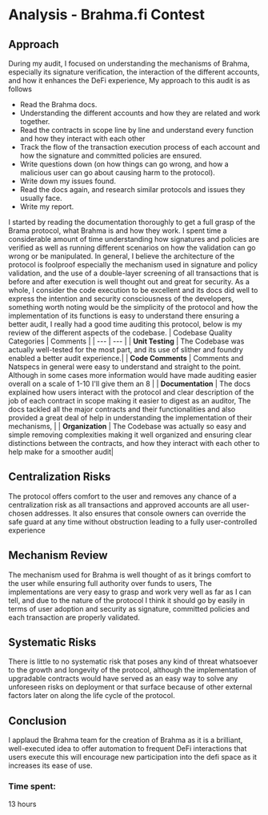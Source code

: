 # Analysis - Brahma.fi Contest


## Approach
During my audit, I focused on understanding the mechanisms of Brahma, especially its signature verification, the interaction of the different accounts, and how it enhances the DeFi experience, My approach to this audit is as follows
- Read the  Brahma docs.
- Understanding the different accounts and how they are related and work together.
- Read the contracts in scope line by line and understand every function and how they interact with each other
- Track the flow of the transaction execution process of each account and how the signature and committed policies are ensured. 
- Write questions down (on how things can go wrong, and how a malicious user can go about causing harm to the protocol).
- Write down my issues found.
- Read the docs again, and research similar protocols and issues they usually face.
- Write my report.

I started by reading the documentation thoroughly to get a full grasp of the Brama protocol, what Brahma is and how they work. I spent time a considerable amount of time understanding how signatures and policies are verified as well as running different scenarios on how the validation can go wrong or be manipulated. In general, I believe the architecture of the protocol is foolproof especially the mechanism used in signature and policy validation, and the use of a double-layer screening of all transactions that is before and after execution is well thought out and great for security.
As a whole, I consider the code execution to be excellent and its docs did well to express the intention and security consciousness of the developers, something worth noting would be the simplicity of the protocol and how the implementation of its functions is easy to understand there ensuring a better audit, I really had a good time auditing this protocol, below is my review of the different aspects of the codebase.
| Codebase Quality Categories  | Comments |
| --- | --- |
| **Unit Testing**  | The Codebase was actually well-tested for the most part, and its use of slither and foundry enabled a better audit experience.|
| **Code Comments**  | Comments and Natspecs in general were easy to understand and straight to the point. Although in some cases more information would have made auditing easier overall on a scale of 1-10 I'll give them an 8 |
| **Documentation** | The docs explained how users interact with the protocol and clear description of the job of each contract in scope making it easier to digest as an auditor, The docs tackled all the major contracts and their functionalities and also provided a great deal of help in understanding the implementation of their mechanisms, |
| **Organization** | The Codebase was actually so easy and simple removing complexities making it well organized and ensuring clear distinctions between the contracts, and how they interact with each other to help make for a smoother audit|
## Centralization Risks
The protocol offers comfort to the user and removes any chance of a centralization risk as all transactions and approved accounts are all user-chosen addresses. It also ensures that console owners can override the safe guard at any time without obstruction leading to a fully user-controlled experience 
## Mechanism Review
The mechanism used for Brahma is well thought of as it brings comfort to the user while ensuring full authority over funds to users, The implementations are very easy to grasp and work very well as far as I can tell, and due to the nature of the protocol I think it should go by easily in terms of user adoption and security as signature, committed policies and each transaction are properly validated.
## Systematic Risks
There is little to no systematic risk that poses any kind of threat whatsoever to the growth and longevity of the protocol, although the implementation of upgradable contracts would have served as an easy way to solve any unforeseen risks on deployment or that surface because of other external factors later on along the life cycle of the protocol.
## Conclusion
I applaud the Brahma team for the creation of Brahma as it is a brilliant, well-executed idea to offer automation to frequent DeFi interactions that users execute this will encourage new participation into the defi space as it increases its ease of use.


### Time spent:
13 hours